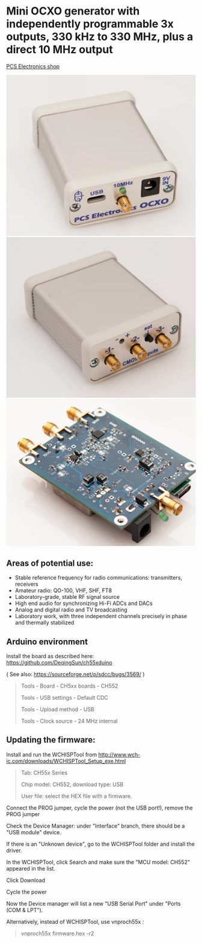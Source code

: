 # Mini OCXO generator with independently programmable 3x outputs, 330 kHz to 330 MHz, plus a direct 10 MHz output

[PCS Electronics shop](https://www.pcs-electronics.com/shop/rigexpert-products/other-reu-rigexpert-products/ocxo-3-channel-signal-generator-330khz-to-330mhz-2/)

![Image](/IMAGES/miniocxo-front.png)
![Image](/IMAGES/miniocxo-rear.png)
![Image](/IMAGES/miniocxo-pcb.png)

## Areas of potential use:
* Stable reference frequency for radio communications: transmitters, receivers
* Amateur radio: QO-100, VHF, SHF, FT8
* Laboratory-grade, stable RF signal source
* High end audio for synchronizing Hi-Fi ADCs and DACs
* Analog and digital radio and TV broadcasting
* Laboratory work, with three independent channels precisely in phase and thermally stabilized

## Arduino environment

Install the board as described here: https://github.com/DeqingSun/ch55xduino

( See also: https://sourceforge.net/p/sdcc/bugs/3569/ )

>Tools - Board - CH5xx boards - CH552 
>
>Tools - USB settings - Default CDC 
>
>Tools - Upload method - USB 
>
>Tools - Clock source - 24 MHz internal 

## Updating the firmware:

Install and run the WCHISPTool from http://www.wch-ic.com/downloads/WCHISPTool_Setup_exe.html

>Tab: CH55x Series 
>
>Chip model: CH552, download type: USB 
>
>User file: select the HEX file with a firmware. 

Connect the PROG jumper, cycle the power (not the USB port!), remove the PROG jumper

Check the Device Manager: under "Interface" branch, there should be a "USB module" device.

If there is an "Unknown device", go to the WCHISPTool folder and install the driver.

In the WCHISPTool, click Search and make sure the "MCU model: CH552" appeared in the list.

Click Download

Cycle the power

Now the Device manager will list a new "USB Serial Port" under "Ports (COM & LPT").

Alternatively, instead of WCHISPTool, use vnproch55x :

>vnproch55x firmware.hex -r2


